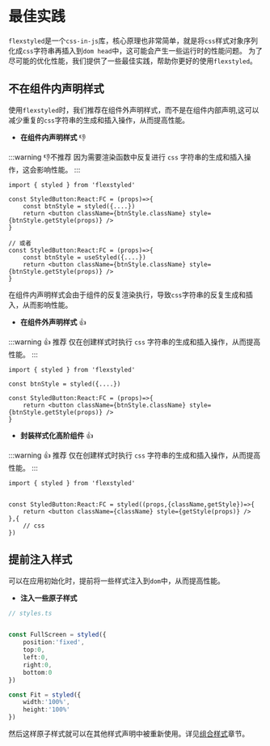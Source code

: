 # 最佳实践

`flexstyled`是一个`css-in-js`库，核心原理也非常简单，就是将`css`样式对象序列化成`css`字符串再插入到`dom head`中，这可能会产生一些运行时的性能问题。 为了尽可能的优化性能，我们提供了一些最佳实践，帮助你更好的使用`flexstyled`。


## 不在组件内声明样式 


使用`flexstyled`时，我们推荐在组件外声明样式，而不是在组件内部声明,这可以减少重复的`css`字符串的生成和插入操作，从而提高性能。

- **在组件内声明样式** :-1:

:::warning  :-1:不推荐
因为需要渲染函数中反复进行 `css` 字符串的生成和插入操作，这会影响性能。
:::

```tsx
import { styled } from 'flexstyled'

const StyledButton:React:FC = (props)=>{ 
    const btnStyle = styled({....})    
    return <button className={btnStyle.className} style={btnStyle.getStyle(props)} />
}

// 或者
const StyledButton:React:FC = (props)=>{ 
    const btnStyle = useStyled({....})    
    return <button className={btnStyle.className} style={btnStyle.getStyle(props)} />
}
```

 在组件内声明样式会由于组件的反复渲染执行，导致`css`字符串的反复生成和插入，从而影响性能。

- **在组件外声明样式** :+1:

:::warning  :+1: 推荐
仅在创建样式时执行 `css` 字符串的生成和插入操作，从而提高性能。
:::


```tsx
import { styled } from 'flexstyled'

const btnStyle = styled({....})    

const StyledButton:React:FC = (props)=>{ 
    return <button className={btnStyle.className} style={btnStyle.getStyle(props)} />
}

```

- **封装样式化高阶组件**  :+1:

:::warning  :+1: 推荐
仅在创建样式时执行 `css` 字符串的生成和插入操作，从而提高性能。
:::

```tsx
import { styled } from 'flexstyled'


const StyledButton:React:FC = styled((props,{className,getStyle})=>{ 
    return <button className={className} style={getStyle(props)} />
},{
    // css
})

```


## 提前注入样式 

可以在应用初始化时，提前将一些样式注入到`dom`中，从而提高性能。

- **注入一些原子样式**

```ts
// styles.ts


const FullScreen = styled({
    position:'fixed',
    top:0,
    left:0,
    right:0,
    bottom:0
})

const Fit = styled({
    width:'100%',
    height:'100%'
})


``` 

然后这样原子样式就可以在其他样式声明中被重新使用。详见[组合样式](/guide/combind)章节。




